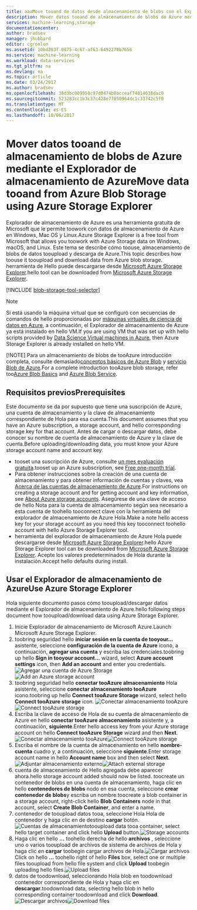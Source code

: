 ```yaml
---
title: aaaMove tooand de datos desde almacenamiento de blobs con el Explorador de almacenamiento de Azure | Documentos de Microsoft
description: Mover datos tooand de almacenamiento de blobs de Azure mediante el Explorador de almacenamiento de Azure
services: machine-learning,storage
documentationcenter: 
author: bradsev
manager: jhubbard
editor: cgronlun
ms.assetid: 10bd283f-0875-4c67-af63-6492270b7656
ms.service: machine-learning
ms.workload: data-services
ms.tgt_pltfrm: na
ms.devlang: na
ms.topic: article
ms.date: 03/24/2017
ms.author: bradsev
ms.openlocfilehash: 38d3bc009950c97d8474b0acceaf74814638dac0
ms.sourcegitcommit: 523283cc1b3c37c428e77850964dc1c33742c5f0
ms.translationtype: MT
ms.contentlocale: es-ES
ms.lasthandoff: 10/06/2017
---
```

# <a name="move-data-tooand-from-azure-blob-storage-using-azure-storage-explorer"></a><span data-ttu-id="2a082-103">Mover datos tooand de almacenamiento de blobs de Azure mediante el Explorador de almacenamiento de Azure</span><span class="sxs-lookup"><span data-stu-id="2a082-103">Move data tooand from Azure Blob Storage using Azure Storage Explorer</span></span>
<span data-ttu-id="2a082-104">Explorador de almacenamiento de Azure es una herramienta gratuita de Microsoft que le permite toowork con datos de almacenamiento de Azure en Windows, Mac OS y Linux.</span><span class="sxs-lookup"><span data-stu-id="2a082-104">Azure Storage Explorer is a free tool from Microsoft that allows you toowork with Azure Storage data on Windows, macOS, and Linux.</span></span> <span data-ttu-id="2a082-105">Este tema se describe cómo toouse, almacenamiento de blobs de datos tooupload y descarga de Azure.</span><span class="sxs-lookup"><span data-stu-id="2a082-105">This topic describes how toouse it tooupload and download data from Azure blob storage.</span></span> <span data-ttu-id="2a082-106">herramienta de Hello puede descargarse desde [Microsoft Azure Storage Explorer](http://storageexplorer.com/).</span><span class="sxs-lookup"><span data-stu-id="2a082-106">hello tool can be downloaded from [Microsoft Azure Storage Explorer](http://storageexplorer.com/).</span></span>

[!INCLUDE [blob-storage-tool-selector](../../includes/machine-learning-blob-storage-tool-selector.md)]

> [!NOTE]
> <span data-ttu-id="2a082-107">Si está usando la máquina virtual que se configuró con secuencias de comandos de hello proporcionadas por [máquinas virtuales de ciencia de datos en Azure](machine-learning-data-science-virtual-machines.md), a continuación, el Explorador de almacenamiento de Azure ya está instalado en hello VM.</span><span class="sxs-lookup"><span data-stu-id="2a082-107">If you are using VM that was set up with hello scripts provided by [Data Science Virtual machines in Azure](machine-learning-data-science-virtual-machines.md), then Azure Storage Explorer is already installed on hello VM.</span></span>
> 
> [!NOTE]
> <span data-ttu-id="2a082-108">Para un almacenamiento de blobs de tooAzure introducción completa, consulte demasiado[conceptos básicos de Azure Blob](../storage/blobs/storage-dotnet-how-to-use-blobs.md) y [servicio Blob de Azure](https://msdn.microsoft.com/library/azure/dd179376.aspx).</span><span class="sxs-lookup"><span data-stu-id="2a082-108">For a complete introduction tooAzure blob storage, refer too[Azure Blob Basics](../storage/blobs/storage-dotnet-how-to-use-blobs.md) and [Azure Blob Service](https://msdn.microsoft.com/library/azure/dd179376.aspx).</span></span>   
> 
> 

## <a name="prerequisites"></a><span data-ttu-id="2a082-109">Requisitos previos</span><span class="sxs-lookup"><span data-stu-id="2a082-109">Prerequisites</span></span>
<span data-ttu-id="2a082-110">Este documento se da por supuesto que tiene una suscripción de Azure, una cuenta de almacenamiento y la clave de almacenamiento correspondiente de Hola para esa cuenta.</span><span class="sxs-lookup"><span data-stu-id="2a082-110">This document assumes that you have an Azure subscription, a storage account, and hello corresponding storage key for that account.</span></span> <span data-ttu-id="2a082-111">Antes de cargar o descargar datos, debe conocer su nombre de cuenta de almacenamiento de Azure y la clave de cuenta.</span><span class="sxs-lookup"><span data-stu-id="2a082-111">Before uploading/downloading data, you must know your Azure storage account name and account key.</span></span> 

* <span data-ttu-id="2a082-112">tooset una suscripción de Azure, consulte [un mes evaluación gratuita](https://azure.microsoft.com/pricing/free-trial/).</span><span class="sxs-lookup"><span data-stu-id="2a082-112">tooset up an Azure subscription, see [Free one-month trial](https://azure.microsoft.com/pricing/free-trial/).</span></span>
* <span data-ttu-id="2a082-113">Para obtener instrucciones sobre la creación de una cuenta de almacenamiento y para obtener información de cuentas y claves, vea [Acerca de las cuentas de almacenamiento de Azure](../storage/common/storage-create-storage-account.md).</span><span class="sxs-lookup"><span data-stu-id="2a082-113">For instructions on creating a storage account and for getting account and key information, see [About Azure storage accounts](../storage/common/storage-create-storage-account.md).</span></span> <span data-ttu-id="2a082-114">Asegúrese de una clave de acceso de hello Nota para la cuenta de almacenamiento según sea necesario a esta cuenta de toohello tooconnect clave con la herramienta del explorador de almacenamiento de Azure Hola.</span><span class="sxs-lookup"><span data-stu-id="2a082-114">Make a note hello access key for your storage account as you need this key tooconnect toohello account with hello Azure Storage Explorer tool.</span></span>
* <span data-ttu-id="2a082-115">herramienta del explorador de almacenamiento de Azure Hola puede descargarse desde [Microsoft Azure Storage Explorer](http://storageexplorer.com/).</span><span class="sxs-lookup"><span data-stu-id="2a082-115">hello Azure Storage Explorer tool can be downloaded from [Microsoft Azure Storage Explorer](http://storageexplorer.com/).</span></span> <span data-ttu-id="2a082-116">Acepte los valores predeterminados de Hola durante la instalación.</span><span class="sxs-lookup"><span data-stu-id="2a082-116">Accept hello defaults during install.</span></span>

<a id="explorer"></a>

## <a name="use-azure-storage-explorer"></a><span data-ttu-id="2a082-117">Usar el Explorador de almacenamiento de Azure</span><span class="sxs-lookup"><span data-stu-id="2a082-117">Use Azure Storage Explorer</span></span>
<span data-ttu-id="2a082-118">Hola siguiente documento pasos cómo tooupload/descargar datos mediante el Explorador de almacenamiento de Azure.</span><span class="sxs-lookup"><span data-stu-id="2a082-118">hello following steps document how tooupload/download data using Azure Storage Explorer.</span></span> 

1. <span data-ttu-id="2a082-119">Inicie Explorador de almacenamiento de Microsoft Azure.</span><span class="sxs-lookup"><span data-stu-id="2a082-119">Launch Microsoft Azure Storage Explorer.</span></span>
2. <span data-ttu-id="2a082-120">toobring seguridad hello **iniciar sesión en la cuenta de tooyour...**  asistente, seleccione **configuración de la cuenta de Azure** icono, a continuación, **agregar una cuenta** y escriba las credenciales.</span><span class="sxs-lookup"><span data-stu-id="2a082-120">toobring up hello **Sign in tooyour account...** wizard, select **Azure account settings** icon, then **Add an account** and enter you credentials.</span></span> <span data-ttu-id="2a082-121">![Agregar una cuenta de Azure Storage](./media/machine-learning-data-science-move-data-to-azure-blob-using-azure-storage-explorer/add-an-azure-store-account.png)</span><span class="sxs-lookup"><span data-stu-id="2a082-121">![Add an Azure storage account](./media/machine-learning-data-science-move-data-to-azure-blob-using-azure-storage-explorer/add-an-azure-store-account.png)</span></span>
3. <span data-ttu-id="2a082-122">toobring seguridad hello **conectar tooAzure almacenamiento** Hola asistente, seleccione **conectar almacenamiento tooAzure** icono.</span><span class="sxs-lookup"><span data-stu-id="2a082-122">toobring up hello **Connect tooAzure Storage** wizard, select hello **Connect tooAzure storage** icon.</span></span> <span data-ttu-id="2a082-123">![Conectar almacenamiento tooAzure](./media/machine-learning-data-science-move-data-to-azure-blob-using-azure-storage-explorer/connect-to-azure-storage-1.png)</span><span class="sxs-lookup"><span data-stu-id="2a082-123">![Connect tooAzure storage](./media/machine-learning-data-science-move-data-to-azure-blob-using-azure-storage-explorer/connect-to-azure-storage-1.png)</span></span>
4. <span data-ttu-id="2a082-124">Escriba la clave de acceso de Hola de su cuenta de almacenamiento de Azure en hello **conectar tooAzure almacenamiento** asistente y, a continuación, **siguiente**.</span><span class="sxs-lookup"><span data-stu-id="2a082-124">Enter hello access key from your Azure storage account on hello **Connect tooAzure Storage** wizard and then **Next**.</span></span> <span data-ttu-id="2a082-125">![Conectar almacenamiento tooAzure](./media/machine-learning-data-science-move-data-to-azure-blob-using-azure-storage-explorer/connect-to-azure-storage-2.png)</span><span class="sxs-lookup"><span data-stu-id="2a082-125">![Connect tooAzure storage](./media/machine-learning-data-science-move-data-to-azure-blob-using-azure-storage-explorer/connect-to-azure-storage-2.png)</span></span>
5. <span data-ttu-id="2a082-126">Escriba el nombre de la cuenta de almacenamiento en hello **nombre-cuenta** cuadro y, a continuación, seleccione **siguiente**.</span><span class="sxs-lookup"><span data-stu-id="2a082-126">Enter storage account name in hello **Account name** box and then select **Next**.</span></span> <span data-ttu-id="2a082-127">![Adjuntar almacenamiento externo](./media/machine-learning-data-science-move-data-to-azure-blob-using-azure-storage-explorer/attach-external-storage.png)</span><span class="sxs-lookup"><span data-stu-id="2a082-127">![Attach external storage](./media/machine-learning-data-science-move-data-to-azure-blob-using-azure-storage-explorer/attach-external-storage.png)</span></span>
6. <span data-ttu-id="2a082-128">cuenta de almacenamiento de Hello agregada debe aparecer ahora.</span><span class="sxs-lookup"><span data-stu-id="2a082-128">hello storage account added should now be listed.</span></span> <span data-ttu-id="2a082-129">toocreate un contenedor de blobs en una cuenta de almacenamiento, haga clic en hello **contenedores de blobs** nodo en esa cuenta, seleccione **crear contenedor de blobs**y escriba un nombre.</span><span class="sxs-lookup"><span data-stu-id="2a082-129">toocreate a blob container in a storage account, right-click hello **Blob Containers** node in that account, select **Create Blob Container**, and enter a name.</span></span>
7. <span data-ttu-id="2a082-130">contenedor de tooupload datos tooa, seleccione Hola Hola de contenedor y haga clic en de destino **cargar** botón.![ Cuentas de almacenamiento](./media/machine-learning-data-science-move-data-to-azure-blob-using-azure-storage-explorer/storage-accounts.png)</span><span class="sxs-lookup"><span data-stu-id="2a082-130">tooupload data tooa container, select hello target container and click hello **Upload** button.![Storage accounts](./media/machine-learning-data-science-move-data-to-azure-blob-using-azure-storage-explorer/storage-accounts.png)</span></span>
8. <span data-ttu-id="2a082-131">Haga clic en hello **...**  toohello derecha de hello **archivos** , seleccione uno o varios tooupload de archivos de sistema de archivos de Hola y haga clic en **cargar** toobegin cargar archivos de Hola.![ Cargar archivos](./media/machine-learning-data-science-move-data-to-azure-blob-using-azure-storage-explorer/upload-files-to-blob.png)</span><span class="sxs-lookup"><span data-stu-id="2a082-131">Click on hello **...** toohello right of hello **Files** box, select one or multiple files tooupload from hello file system and click **Upload** toobegin uploading hello files.![Upload files](./media/machine-learning-data-science-move-data-to-azure-blob-using-azure-storage-explorer/upload-files-to-blob.png)</span></span>
9. <span data-ttu-id="2a082-132">datos de toodownload, seleccionando Hola blob en toodownload contenedor correspondiente de Hola y haga clic en **descargar**.</span><span class="sxs-lookup"><span data-stu-id="2a082-132">toodownload data, selecting hello blob in hello corresponding container toodownload and click **Download**.</span></span> <span data-ttu-id="2a082-133">![Descargar archivos](./media/machine-learning-data-science-move-data-to-azure-blob-using-azure-storage-explorer/download-files-from-blob.png)</span><span class="sxs-lookup"><span data-stu-id="2a082-133">![Download files](./media/machine-learning-data-science-move-data-to-azure-blob-using-azure-storage-explorer/download-files-from-blob.png)</span></span>

